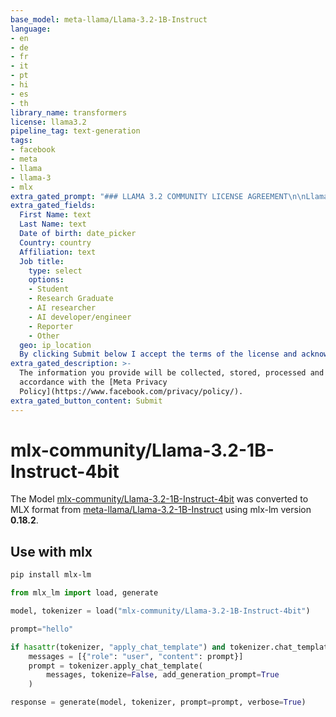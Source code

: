 ```yaml
---
base_model: meta-llama/Llama-3.2-1B-Instruct
language:
- en
- de
- fr
- it
- pt
- hi
- es
- th
library_name: transformers
license: llama3.2
pipeline_tag: text-generation
tags:
- facebook
- meta
- llama
- llama-3
- mlx
extra_gated_prompt: "### LLAMA 3.2 COMMUNITY LICENSE AGREEMENT\n\nLlama 3.2 Version Release Date: September 25, 2024\n\n“Agreement” means the terms and conditions for use, reproduction, distribution  and modification of the Llama Materials set forth herein.\n\n“Documentation” means the specifications, manuals and documentation accompanying Llama 3.2 distributed by Meta at https://llama.meta.com/doc/overview.\n\n“Licensee” or “you” means you, or your employer or any other person or entity (if you are  entering into this Agreement on such person or entity’s behalf), of the age required under applicable laws, rules or regulations to provide legal consent and that has legal authority to bind your employer or such other person or entity if you are entering in this Agreement on their behalf.\n\n“Llama 3.2” means the foundational large language models and software and algorithms, including machine-learning model code, trained model weights, inference-enabling code, training-enabling code, fine-tuning enabling code and other elements of the foregoing distributed by Meta at  https://www.llama.com/llama-downloads.\n\n“Llama Materials” means, collectively, Meta’s proprietary Llama 3.2 and Documentation (and  any portion thereof) made available under this Agreement.\n\n“Meta” or “we” means Meta Platforms Ireland Limited (if you are located in or,  if you are an entity, your principal place of business is in the EEA or Switzerland)  and Meta Platforms, Inc. (if you are located outside of the EEA or Switzerland). \n\nBy clicking “I Accept” below or by using or distributing any portion or element of the Llama Materials, you agree to be bound by this Agreement.\n\n1. License Rights and Redistribution.\na. Grant of Rights. You are granted a non-exclusive, worldwide,  non-transferable and royalty-free limited license under Meta’s intellectual property or other rights  owned by Meta embodied in the Llama Materials to use, reproduce, distribute, copy, create derivative works  of, and make modifications to the Llama Materials.  \nb. Redistribution and Use.  \ni. If you distribute or make available the Llama Materials (or any derivative works thereof),  or a product or service (including another AI model) that contains any of them, you shall (A) provide a copy of this Agreement with any such Llama Materials; and (B) prominently display “Built with Llama” on a related website, user interface, blogpost, about page, or product documentation. If you use the Llama Materials or any outputs or results of the Llama Materials to create, train, fine tune, or otherwise improve an AI model, which is distributed or made available, you shall also include “Llama” at the beginning of any such AI model name.\nii. If you receive Llama Materials, or any derivative works thereof, from a Licensee as part of an integrated end user product, then Section 2 of this Agreement will not apply to you. \niii. You must retain in all copies of the Llama Materials that you distribute the  following attribution notice within a “Notice” text file distributed as a part of such copies:  “Llama 3.2 is licensed under the Llama 3.2 Community License, Copyright © Meta Platforms, Inc. All Rights Reserved.”\niv. Your use of the Llama Materials must comply with applicable laws and regulations (including trade compliance laws and regulations) and adhere to the Acceptable Use Policy for the Llama Materials (available at https://www.llama.com/llama3_2/use-policy), which is hereby  incorporated by reference into this Agreement.\n  \n2. Additional Commercial Terms. If, on the Llama 3.2 version release date, the monthly active users of the products or services made available by or for Licensee, or Licensee’s affiliates,  is greater than 700 million monthly active users in the preceding calendar month, you must request  a license from Meta, which Meta may grant to you in its sole discretion, and you are not authorized to exercise any of the rights under this Agreement unless or until Meta otherwise expressly grants you such rights.\n3. Disclaimer of Warranty. UNLESS REQUIRED BY APPLICABLE LAW, THE LLAMA MATERIALS AND ANY OUTPUT AND  RESULTS THEREFROM ARE PROVIDED ON AN “AS IS” BASIS, WITHOUT WARRANTIES OF ANY KIND, AND META DISCLAIMS ALL WARRANTIES OF ANY KIND, BOTH EXPRESS AND IMPLIED, INCLUDING, WITHOUT LIMITATION, ANY WARRANTIES OF TITLE, NON-INFRINGEMENT, MERCHANTABILITY, OR FITNESS FOR A PARTICULAR PURPOSE. YOU ARE SOLELY RESPONSIBLE FOR DETERMINING THE APPROPRIATENESS OF USING OR REDISTRIBUTING THE LLAMA MATERIALS AND ASSUME ANY RISKS ASSOCIATED WITH YOUR USE OF THE LLAMA MATERIALS AND ANY OUTPUT AND RESULTS.\n4. Limitation of Liability. IN NO EVENT WILL META OR ITS AFFILIATES BE LIABLE UNDER ANY THEORY OF LIABILITY,  WHETHER IN CONTRACT, TORT, NEGLIGENCE, PRODUCTS LIABILITY, OR OTHERWISE, ARISING OUT OF THIS AGREEMENT,  FOR ANY LOST PROFITS OR ANY INDIRECT, SPECIAL, CONSEQUENTIAL, INCIDENTAL, EXEMPLARY OR PUNITIVE DAMAGES, EVEN  IF META OR ITS AFFILIATES HAVE BEEN ADVISED OF THE POSSIBILITY OF ANY OF THE FOREGOING.\n5. Intellectual Property.\na. No trademark licenses are granted under this Agreement, and in connection with the Llama Materials,  neither Meta nor Licensee may use any name or mark owned by or associated with the other or any of its affiliates,  except as required for reasonable and customary use in describing and redistributing the Llama Materials or as  set forth in this Section 5(a). Meta hereby grants you a license to use “Llama” (the “Mark”) solely as required  to comply with the last sentence of Section 1.b.i. You will comply with Meta’s brand guidelines (currently accessible  at https://about.meta.com/brand/resources/meta/company-brand/). All goodwill arising out of your use of the Mark  will inure to the benefit of Meta.\nb. Subject to Meta’s ownership of Llama Materials and derivatives made by or for Meta, with respect to any derivative works and modifications of the Llama Materials that are made by you, as between you and Meta, you are and will be the owner of such derivative works and modifications.\nc. If you institute litigation or other proceedings against Meta or any entity (including a cross-claim or counterclaim in a lawsuit) alleging that the Llama Materials or Llama 3.2 outputs or results, or any portion of any of the foregoing, constitutes infringement of intellectual property or other rights owned or licensable by you, then any licenses granted to you under this Agreement shall terminate as of the date such litigation or claim is filed or instituted. You will indemnify and hold harmless Meta from and against any claim by any third party arising out of or related to your use or distribution of the Llama Materials.\n6. Term and Termination. The term of this Agreement will commence upon your acceptance of this Agreement or access to the Llama Materials and will continue in full force and effect until terminated in accordance with the terms and conditions herein. Meta may terminate this Agreement if you are in breach of any term or condition of this Agreement. Upon termination of this Agreement, you shall delete and cease use of the Llama Materials. Sections 3, 4 and 7 shall survive the termination of this Agreement. \n7. Governing Law and Jurisdiction. This Agreement will be governed and construed under the laws of the State of  California without regard to choice of law principles, and the UN Convention on Contracts for the International Sale of Goods does not apply to this Agreement. The courts of California shall have exclusive jurisdiction of any dispute arising out of this Agreement. \n### Llama 3.2 Acceptable Use Policy\nMeta is committed to promoting safe and fair use of its tools and features, including Llama 3.2.  If you access or use Llama 3.2, you agree to this Acceptable Use Policy (“**Policy**”).  The most recent copy of this policy can be found at [https://www.llama.com/llama3_2/use-policy](https://www.llama.com/llama3_2/use-policy).\n#### Prohibited Uses\nWe want everyone to use Llama 3.2 safely and responsibly. You agree you will not use, or allow others to use, Llama 3.2 to:\n1. Violate the law or others’ rights, including to:\n    1. Engage in, promote, generate, contribute to, encourage, plan, incite, or further illegal or unlawful activity or content, such as:\n        1. Violence or terrorism\n        2. Exploitation or harm to children, including the solicitation, creation, acquisition, or dissemination of child exploitative content or failure to report Child Sexual Abuse Material\n        3. Human trafficking, exploitation, and sexual violence\n        4. The illegal distribution of information or materials to minors, including obscene materials, or failure to employ legally required age-gating in connection with such information or materials.\n        5. Sexual solicitation\n        6. Any other criminal activity\n    1. Engage in, promote, incite, or facilitate the harassment, abuse, threatening, or bullying of individuals or groups of individuals\n    2. Engage in, promote, incite, or facilitate discrimination or other unlawful or harmful conduct in the provision of employment, employment benefits, credit, housing, other economic benefits, or other essential goods and services\n    3. Engage in the unauthorized or unlicensed practice of any profession including, but not limited to, financial, legal, medical/health, or related professional practices\n    4. Collect, process, disclose, generate, or infer private or sensitive information about individuals, including information about individuals’ identity, health, or demographic information, unless you have obtained the right to do so in accordance with applicable law\n    5. Engage in or facilitate any action or generate any content that infringes, misappropriates, or otherwise violates any third-party rights, including the outputs or results of any products or services using the Llama Materials\n    6. Create, generate, or facilitate the creation of malicious code, malware, computer viruses or do anything else that could disable, overburden, interfere with or impair the proper working, integrity, operation or appearance of a website or computer system\n    7. Engage in any action, or facilitate any action, to intentionally circumvent or remove usage restrictions or other safety measures, or to enable functionality disabled by Meta\_\n2. Engage in, promote, incite, facilitate, or assist in the planning or development of activities that present a risk of death or bodily harm to individuals, including use of Llama 3.2 related to the following:\n    8. Military, warfare, nuclear industries or applications, espionage, use for materials or activities that are subject to the International Traffic Arms Regulations (ITAR) maintained by the United States Department of State or to the U.S. Biological Weapons Anti-Terrorism Act of 1989 or the Chemical Weapons Convention Implementation Act of 1997\n    9. Guns and illegal weapons (including weapon development)\n    10. Illegal drugs and regulated/controlled substances\n    11. Operation of critical infrastructure, transportation technologies, or heavy machinery\n    12. Self-harm or harm to others, including suicide, cutting, and eating disorders\n    13. Any content intended to incite or promote violence, abuse, or any infliction of bodily harm to an individual\n3. Intentionally deceive or mislead others, including use of Llama 3.2 related to the following:\n    14. Generating, promoting, or furthering fraud or the creation or promotion of disinformation\n    15. Generating, promoting, or furthering defamatory content, including the creation of defamatory statements, images, or other content\n    16. Generating, promoting, or further distributing spam\n    17. Impersonating another individual without consent, authorization, or legal right\n    18. Representing that the use of Llama 3.2 or outputs are human-generated\n    19. Generating or facilitating false online engagement, including fake reviews and other means of fake online engagement\_\n4. Fail to appropriately disclose to end users any known dangers of your AI system 5. Interact with third party tools, models, or software designed to generate unlawful content or engage in unlawful or harmful conduct and/or represent that the outputs of such tools, models, or software are associated with Meta or Llama 3.2\n\nWith respect to any multimodal models included in Llama 3.2, the rights granted under Section 1(a) of the Llama 3.2 Community License Agreement are not being granted to you if you are an individual domiciled in, or a company with a principal place of business in, the European Union. This restriction does not apply to end users of a product or service that incorporates any such multimodal models.\n\nPlease report any violation of this Policy, software “bug,” or other problems that could lead to a violation of this Policy through one of the following means:\n\n* Reporting issues with the model: [https://github.com/meta-llama/llama-models/issues](https://l.workplace.com/l.php?u=https%3A%2F%2Fgithub.com%2Fmeta-llama%2Fllama-models%2Fissues&h=AT0qV8W9BFT6NwihiOHRuKYQM_UnkzN_NmHMy91OT55gkLpgi4kQupHUl0ssR4dQsIQ8n3tfd0vtkobvsEvt1l4Ic6GXI2EeuHV8N08OG2WnbAmm0FL4ObkazC6G_256vN0lN9DsykCvCqGZ)\n* Reporting risky content generated by the model: [developers.facebook.com/llama_output_feedback](http://developers.facebook.com/llama_output_feedback)\n* Reporting bugs and security concerns: [facebook.com/whitehat/info](http://facebook.com/whitehat/info)\n* Reporting violations of the Acceptable Use Policy or unlicensed uses of Llama 3.2: LlamaUseReport@meta.com"
extra_gated_fields:
  First Name: text
  Last Name: text
  Date of birth: date_picker
  Country: country
  Affiliation: text
  Job title:
    type: select
    options:
    - Student
    - Research Graduate
    - AI researcher
    - AI developer/engineer
    - Reporter
    - Other
  geo: ip_location
  By clicking Submit below I accept the terms of the license and acknowledge that the information I provide will be collected stored processed and shared in accordance with the Meta Privacy Policy: checkbox
extra_gated_description: >-
  The information you provide will be collected, stored, processed and shared in
  accordance with the [Meta Privacy
  Policy](https://www.facebook.com/privacy/policy/).
extra_gated_button_content: Submit
---
```


# mlx-community/Llama-3.2-1B-Instruct-4bit

The Model [mlx-community/Llama-3.2-1B-Instruct-4bit](https://huggingface.co/mlx-community/Llama-3.2-1B-Instruct-4bit) was converted to MLX format from [meta-llama/Llama-3.2-1B-Instruct](https://huggingface.co/meta-llama/Llama-3.2-1B-Instruct) using mlx-lm version **0.18.2**.

## Use with mlx

```bash
pip install mlx-lm
```

```python
from mlx_lm import load, generate

model, tokenizer = load("mlx-community/Llama-3.2-1B-Instruct-4bit")

prompt="hello"

if hasattr(tokenizer, "apply_chat_template") and tokenizer.chat_template is not None:
    messages = [{"role": "user", "content": prompt}]
    prompt = tokenizer.apply_chat_template(
        messages, tokenize=False, add_generation_prompt=True
    )

response = generate(model, tokenizer, prompt=prompt, verbose=True)
```
